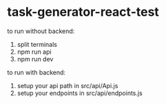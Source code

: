 # task-generator-react-test
to run without backend:
1. split terminals
2. npm run api
3. npm run dev

to run with backend:
1. setup your api path in src/api/Api.js
2. setup your endpoints in src/api/endpoints.js
